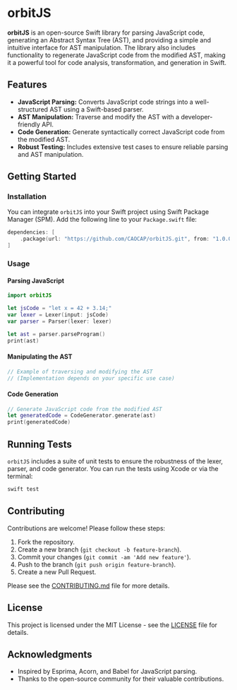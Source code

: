 # orbitJS

**orbitJS** is an open-source Swift library for parsing JavaScript code, generating an Abstract Syntax Tree (AST), and providing a simple and intuitive interface for AST manipulation. The library also includes functionality to regenerate JavaScript code from the modified AST, making it a powerful tool for code analysis, transformation, and generation in Swift.

## Features

- **JavaScript Parsing:** Converts JavaScript code strings into a well-structured AST using a Swift-based parser.
- **AST Manipulation:** Traverse and modify the AST with a developer-friendly API.
- **Code Generation:** Generate syntactically correct JavaScript code from the modified AST.
- **Robust Testing:** Includes extensive test cases to ensure reliable parsing and AST manipulation.

## Getting Started

### Installation

You can integrate `orbitJS` into your Swift project using Swift Package Manager (SPM). Add the following line to your `Package.swift` file:

```swift
dependencies: [
    .package(url: "https://github.com/CAOCAP/orbitJS.git", from: "1.0.0")
]
```

### Usage

#### Parsing JavaScript

```swift
import orbitJS

let jsCode = "let x = 42 + 3.14;"
var lexer = Lexer(input: jsCode)
var parser = Parser(lexer: lexer)

let ast = parser.parseProgram()
print(ast)
```

#### Manipulating the AST

```swift
// Example of traversing and modifying the AST
// (Implementation depends on your specific use case)
```

#### Code Generation

```swift
// Generate JavaScript code from the modified AST
let generatedCode = CodeGenerator.generate(ast)
print(generatedCode)
```

## Running Tests

`orbitJS` includes a suite of unit tests to ensure the robustness of the lexer, parser, and code generator. You can run the tests using Xcode or via the terminal:

```bash
swift test
```

## Contributing

Contributions are welcome! Please follow these steps:

1. Fork the repository.
2. Create a new branch (`git checkout -b feature-branch`).
3. Commit your changes (`git commit -am 'Add new feature'`).
4. Push to the branch (`git push origin feature-branch`).
5. Create a new Pull Request.

Please see the [CONTRIBUTING.md](CONTRIBUTING.md) file for more details.

## License

This project is licensed under the MIT License - see the [LICENSE](LICENSE) file for details.

## Acknowledgments

- Inspired by Esprima, Acorn, and Babel for JavaScript parsing.
- Thanks to the open-source community for their valuable contributions.
